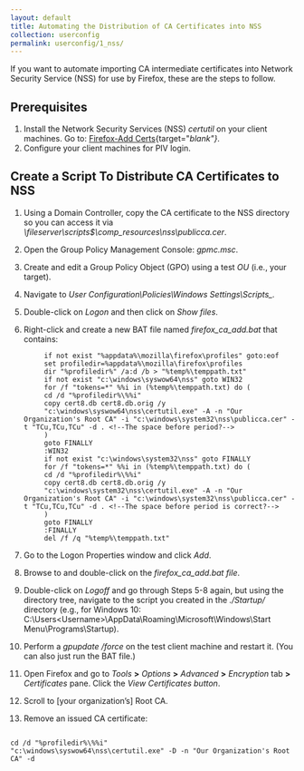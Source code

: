 ```yaml
---
layout: default
title: Automating the Distribution of CA Certificates into NSS
collection: userconfig
permalink: userconfig/1_nss/
---
```

If you want to automate importing CA intermediate certificates into Network Security Service (NSS) for use by Firefox, these are the steps to follow. <!--Needs more government context. Is this NSS = "FIPS-Mode" NSS?--> 

## Prerequisites

1. Install the Network Security Services (NSS) _certutil_ on your client machines. Go to: [Firefox-Add Certs](https://github.com/christian-korneck/firefox_add-certs/releases){target="_blank"}_.
2. Configure your client machines for PIV login. <!--Should we say "PIV login with Firefox"? We should include a link to the new Firefox Playbook when LaChelle moves Firefox Playbook to Staging.-->
<!--? Do we need to specify for the Domain Controller what Windows Server Releases are needed?--> 

## Create a Script To Distribute CA Certificates to NSS

1. Using a Domain Controller, copy the CA certificate to the NSS directory so you can access it via _\\fileserver\scripts$\comp_resources\nss\publicca.cer_.
2. Open the Group Policy Management Console: _gpmc.msc_. <!--If the admin is using a Windows Server R[x] to get to gpmc.msc, what Server version should he/she be using?  List as a Prerequisite?-->
3. Create and edit a Group Policy Object (GPO) using a test _OU_ (i.e., your target).
4. Navigate to _User Configuration\Policies\Windows Settings\Scripts\_._ 
5. Double-click on _Logon_ and then click on _Show files_.
6. Right-click and create a new BAT file named _firefox_ca_add.bat_ that contains: <!--Right-click on what, to do what? Is the BAT file the "script" the admin "added to the "/Startup/ directory" mentioned in Step 9? Explain "/Startup/ directory.-->

            if not exist "%appdata%\mozilla\firefox\profiles" goto:eof
            set profiledir=%appdata%\mozilla\firefox\profiles
            dir "%profiledir%" /a:d /b > "%temp%\temppath.txt"
            if not exist "c:\windows\syswow64\nss" goto WIN32
            for /f "tokens=*" %%i in (%temp%\temppath.txt) do (
            cd /d "%profiledir%\%%i"
            copy cert8.db cert8.db.orig /y
            "c:\windows\syswow64\nss\certutil.exe" -A -n "Our Organization's Root CA" -i "c:\windows\system32\nss\publicca.cer" -t "TCu,TCu,TCu" -d . <!--The space before period?-->
            )
            goto FINALLY
            :WIN32
            if not exist "c:\windows\system32\nss" goto FINALLY
            for /f "tokens=*" %%i in (%temp%\temppath.txt) do (
            cd /d "%profiledir%\%%i"
            copy cert8.db cert8.db.orig /y
            "c:\windows\system32\nss\certutil.exe" -A -n "Our Organization's Root CA" -i "c:\windows\system32\nss\publicca.cer" -t "TCu,TCu,TCu" -d . <!--The space before period is correct?-->
            )
            goto FINALLY
            :FINALLY
            del /f /q "%temp%\temppath.txt"

7. Go to the Logon Properties window and click _Add_.
8. Browse to and double-click on the _firefox_ca_add.bat file_.
9. Double-click on _Logoff_ and go through Steps 5-8 again, but using the directory tree, navigate to the script you created in the _./Startup/_ directory (e.g., for Windows 10:  C:\Users\<Username>\AppData\Roaming\Microsoft\Windows\Start Menu\Programs\Startup). <!--Is this script the same as the BAT file from Step 6 (unclear)? Is this pathname for Windows Server Release x? vs. Windows 10?-->
10. Perform a _gpupdate /force_ on the test client machine and restart it. (You can also just run the BAT file.) <!--Up until this step, the admin is doing these steps on the Domain Controller?  Is this Step (10) being done via remote access from the Domain Controller to the test client machine?-->
11. Open Firefox and go to _Tools_ **>** _Options_ **>** _Advanced_ **>** _Encryption_ tab **>** _Certificates_ pane. Click the _View Certificates button_. <!--Is admin doing Steps 11-13 from the Domain Controller?-->
12. Scroll to [your organization’s] Root CA.
13. Remove an issued CA certificate: <!--Can't follow the logic of this ending. What does this have to do with "automating distribution of CA intermediate certificates into NSS"? Is the removed certificate = the "Root CA" in Step 12? Needs to be clarified and tied into the purpose/context for this Playbook.-->

```

cd /d "%profiledir%\%%i"
"c:\windows\syswow64\nss\certutil.exe" -D -n "Our Organization's Root CA" -d 
```

